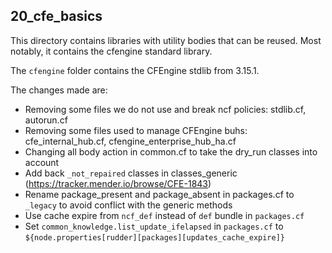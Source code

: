 ## 20_cfe_basics

This directory contains libraries with utility bodies that can be reused. Most notably, it contains the cfengine standard library.

The `cfengine` folder contains the CFEngine stdlib from 3.15.1.

The changes made are:

* Removing some files we do not use and break ncf policies: stdlib.cf, autorun.cf
* Removing some files used to manage CFEngine buhs: cfe_internal_hub.cf, cfengine_enterprise_hub_ha.cf
* Changing all body action in common.cf to take the dry_run classes into account
* Add back `_not_repaired` classes in classes_generic (https://tracker.mender.io/browse/CFE-1843)
* Rename package_present and package_absent in packages.cf to `_legacy` to avoid conflict with the generic methods
* Use cache expire from `ncf_def` instead of `def` bundle in `packages.cf`
* Set `common_knowledge.list_update_ifelapsed` in `packages.cf` to `${node.properties[rudder][packages][updates_cache_expire]}`
